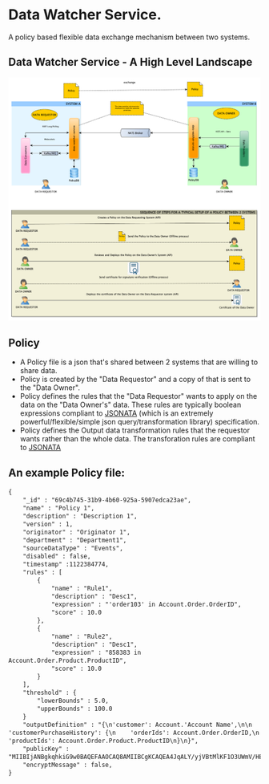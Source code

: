 # Data Watcher Service.
A policy based flexible data exchange mechanism between two systems.

## Data Watcher Service - A High Level Landscape
![Alt text](data-watcher-service.png?raw=true "High Level Landscape")

## Policy
* A Policy file is a json that's shared between 2 systems that are willing to share data.
* Policy is created by the "Data Requestor" and a copy of that is sent to the "Data Owner".
* Policy defines the rules that the "Data Requestor" wants to apply on the data on the "Data Owner's" data. 
These rules are typically boolean expressions compliant to [JSONATA](https://jsonata.org/) (which is an extremely powerful/flexible/simple json query/transformation library) specification.
* Policy defines the Output data transformation rules that the requestor wants rather than the whole data. The transforation rules are compliant to [JSONATA](https://jsonata.org/)

## An example Policy file:
```
{
    "_id" : "69c4b745-31b9-4b60-925a-5907edca23ae",
    "name" : "Policy 1",
    "description" : "Description 1",
    "version" : 1,
    "originator" : "Originator 1",
    "department" : "Department1",
    "sourceDataType" : "Events",
    "disabled" : false,
    "timestamp" :1122384774,
    "rules" : [ 
        {
            "name" : "Rule1",
            "description" : "Desc1",
            "expression" : "'order103' in Account.Order.OrderID",
            "score" : 10.0
        }, 
        {
            "name" : "Rule2",
            "description" : "Desc1",
            "expression" : "858383 in Account.Order.Product.ProductID",
            "score" : 10.0
        }
    ],
    "threshold" : {
        "lowerBounds" : 5.0,
        "upperBounds" : 100.0
    }
    "outputDefinition" : "{\n'customer': Account.'Account Name',\n\n    'customerPurchaseHistory': {\n    'orderIds': Account.Order.OrderID,\n    'productIds': Account.Order.Product.ProductID\n}\n}",
    "publicKey" : "MIIBIjANBgkqhkiG9w0BAQEFAAOCAQ8AMIIBCgKCAQEA4JqALY/yjVBtMlKF1O3UWmV/HEhstkTRpGmtr/1QiTVru3IdA1qdOmVh8xEtYVzvY8t/UXCfVwtJn0wDOHueIZZBQm1iaVyVW+4Tc1RvKgwF4IR3QCnXPVKu1v94mFkKwJnGT2Km/miLxTw5eT/MAXn6yV+E7/cOtql0z2MZTKA5kz+e3yr8lrxSyjE6JWVYlaax2edf5ZCeFDJe34Dwhi2X8e1J82hw2+jsA8UqNgJ3hBCAlR4NIkLky0GZGik9Z5IcglmBoOpufUbucZuPgQ6qDq3HwQJ5T9pv2yGD2rxqVIOg5xLeiI2zP6L8evks97xaTM164Ot5inP0KBty9QIDAQAB",
    "encryptMessage" : false,
}
```